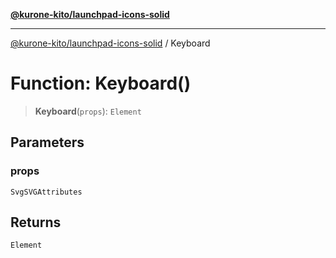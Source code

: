 [**@kurone-kito/launchpad-icons-solid**](../README.md)

***

[@kurone-kito/launchpad-icons-solid](../globals.md) / Keyboard

# Function: Keyboard()

> **Keyboard**(`props`): `Element`

## Parameters

### props

`SvgSVGAttributes`

## Returns

`Element`
